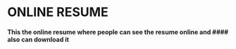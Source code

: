 # ONLINE RESUME

#### This the online resume where people can see the resume online and #### also can download it
